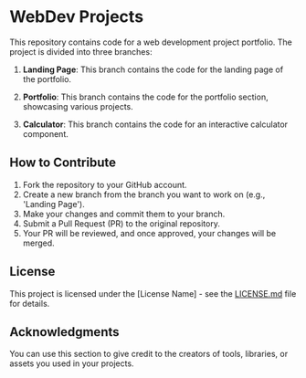 # WebDev Projects

This repository contains code for a web development project portfolio. The project is divided into three branches:

1. **Landing Page**: This branch contains the code for the landing page of the portfolio.

2. **Portfolio**: This branch contains the code for the portfolio section, showcasing various projects.

3. **Calculator**: This branch contains the code for an interactive calculator component.

## How to Contribute

1. Fork the repository to your GitHub account.
2. Create a new branch from the branch you want to work on (e.g., 'Landing Page').
3. Make your changes and commit them to your branch.
4. Submit a Pull Request (PR) to the original repository.
5. Your PR will be reviewed, and once approved, your changes will be merged.

## License

This project is licensed under the [License Name] - see the [LICENSE.md](LICENSE.md) file for details.

## Acknowledgments

You can use this section to give credit to the creators of tools, libraries, or assets you used in your projects.
